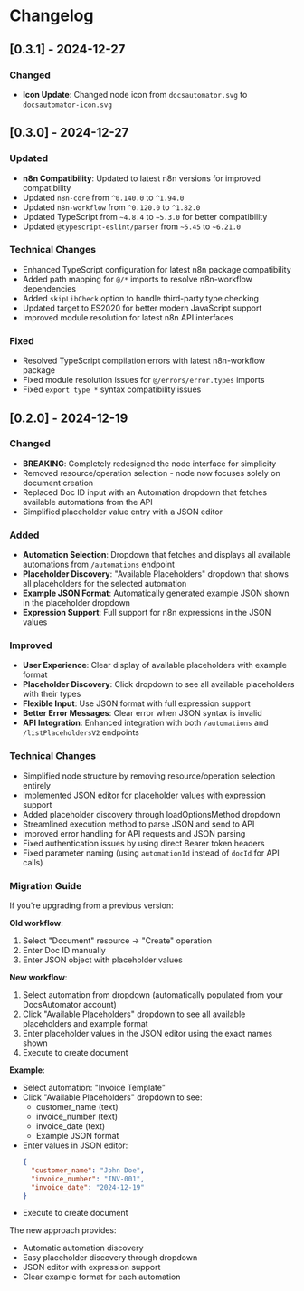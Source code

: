 # Changelog

## [0.3.1] - 2024-12-27

### Changed

- **Icon Update**: Changed node icon from `docsautomator.svg` to `docsautomator-icon.svg`

## [0.3.0] - 2024-12-27

### Updated

- **n8n Compatibility**: Updated to latest n8n versions for improved compatibility
- Updated `n8n-core` from `^0.140.0` to `^1.94.0`
- Updated `n8n-workflow` from `^0.120.0` to `^1.82.0`
- Updated TypeScript from `~4.8.4` to `~5.3.0` for better compatibility
- Updated `@typescript-eslint/parser` from `~5.45` to `~6.21.0`

### Technical Changes

- Enhanced TypeScript configuration for latest n8n package compatibility
- Added path mapping for `@/*` imports to resolve n8n-workflow dependencies
- Added `skipLibCheck` option to handle third-party type checking
- Updated target to ES2020 for better modern JavaScript support
- Improved module resolution for latest n8n API interfaces

### Fixed

- Resolved TypeScript compilation errors with latest n8n-workflow package
- Fixed module resolution issues for `@/errors/error.types` imports
- Fixed `export type *` syntax compatibility issues

## [0.2.0] - 2024-12-19

### Changed

- **BREAKING**: Completely redesigned the node interface for simplicity
- Removed resource/operation selection - node now focuses solely on document creation
- Replaced Doc ID input with an Automation dropdown that fetches available automations from the API
- Simplified placeholder value entry with a JSON editor

### Added

- **Automation Selection**: Dropdown that fetches and displays all available automations from `/automations` endpoint
- **Placeholder Discovery**: "Available Placeholders" dropdown that shows all placeholders for the selected automation
- **Example JSON Format**: Automatically generated example JSON shown in the placeholder dropdown
- **Expression Support**: Full support for n8n expressions in the JSON values

### Improved

- **User Experience**: Clear display of available placeholders with example format
- **Placeholder Discovery**: Click dropdown to see all available placeholders with their types
- **Flexible Input**: Use JSON format with full expression support
- **Better Error Messages**: Clear error when JSON syntax is invalid
- **API Integration**: Enhanced integration with both `/automations` and `/listPlaceholdersV2` endpoints

### Technical Changes

- Simplified node structure by removing resource/operation selection entirely
- Implemented JSON editor for placeholder values with expression support
- Added placeholder discovery through loadOptionsMethod dropdown
- Streamlined execution method to parse JSON and send to API
- Improved error handling for API requests and JSON parsing
- Fixed authentication issues by using direct Bearer token headers
- Fixed parameter naming (using `automationId` instead of `docId` for API calls)

### Migration Guide

If you're upgrading from a previous version:

**Old workflow**:

1. Select "Document" resource → "Create" operation
2. Enter Doc ID manually
3. Enter JSON object with placeholder values

**New workflow**:

1. Select automation from dropdown (automatically populated from your DocsAutomator account)
2. Click "Available Placeholders" dropdown to see all available placeholders and example format
3. Enter placeholder values in the JSON editor using the exact names shown
4. Execute to create document

**Example**:

- Select automation: "Invoice Template"
- Click "Available Placeholders" dropdown to see:
  - customer_name (text)
  - invoice_number (text)
  - invoice_date (text)
  - Example JSON format
- Enter values in JSON editor:
  ```json
  {
    "customer_name": "John Doe",
    "invoice_number": "INV-001",
    "invoice_date": "2024-12-19"
  }
  ```
- Execute to create document

The new approach provides:

- Automatic automation discovery
- Easy placeholder discovery through dropdown
- JSON editor with expression support
- Clear example format for each automation
